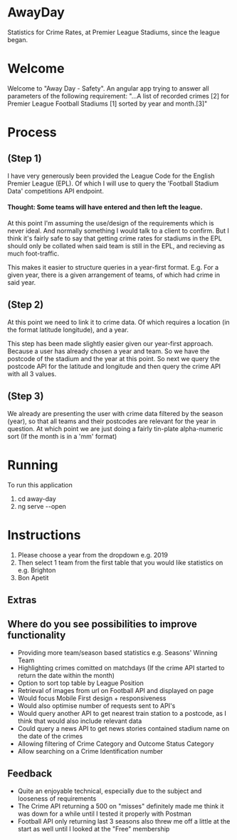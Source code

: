 # AwayDay
Statistics for Crime Rates, at Premier League Stadiums, since the league began.

# Welcome
Welcome to "Away Day - Safety".
An angular app trying to answer all parameters of the following requirement:
"...A list of recorded crimes [2] for Premier League Football Stadiums [1] sorted by year and month.[3]"

# Process

## (Step 1)
I have very generously been provided the League Code for the English Premier League (EPL).
Of which I will use to query the 'Football Stadium Data' competitions API endpoint.

#### Thought: Some teams will have entered and then left the league.

At this point I'm assuming the use/design of the requirements which is never ideal. 
And normally something I would talk to a client to confirm.
But I think it's fairly safe to say that getting crime rates for stadiums in the EPL 
should only be collated when said team is still in the EPL, and recieving as much foot-traffic.

This makes it easier to structure queries in a year-first format.
E.g. For a given year, there is a given arrangement of teams, of which had crime in said year.

## (Step 2)
At this point we need to link it to crime data.
Of which requires a location (in the format latitude longitude), and a year.

This step has been made slightly easier given our year-first approach.
Because a user has already chosen a year and team.
So we have the postcode of the stadium and the year at this point.
So next we query the postcode API for the latitude and longitude and then query the crime API with all 3 values.

## (Step 3)
We already are presenting the user with crime data filtered by the season (year), so that all teams and their postcodes
are relevant for the year in question.
At which point we are just doing a fairly tin-plate alpha-numeric sort (If the month is in a 'mm' format)

# Running
To run this application
1. cd away-day
2. ng serve --open

# Instructions
1. Please choose a year from the dropdown e.g. 2019
2. Then select 1 team from the first table that you would like statistics on e.g. Brighton
3. Bon Apetit

## Extras

## Where do you see possibilities to improve functionality
- Providing more team/season based statistics e.g. Seasons' Winning Team
- Highlighting crimes comitted on matchdays (If the crime API started to return the date within the month)
- Option to sort top table by League Position
- Retrieval of images from url on Football API and displayed on page
- Would focus Mobile First design + responsiveness
- Would also optimise number of requests sent to API's
- Would query another API to get nearest train station to a postcode, as I think that would also include relevant data
- Could query a news API to get news stories contained stadium name on the date of the crimes
- Allowing filtering of Crime Category and Outcome Status Category
- Allow searching on a Crime Identification number

## Feedback
- Quite an enjoyable technical, especially due to the subject and looseness of requirements
- The Crime API returning a 500 on "misses" definitely made me think it was down for a while until I tested it properly with Postman
- Football API only returning last 3 seasons also threw me off a little at the start as well until I looked at the "Free" membership
